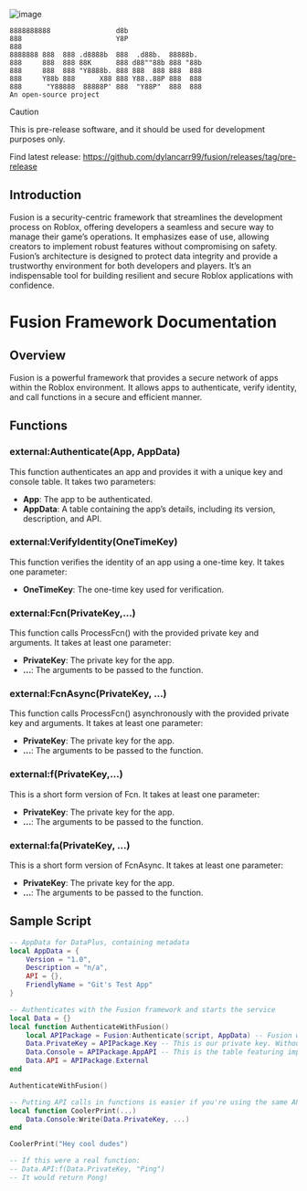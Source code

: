 ![image](https://github.com/carrcreative/fusion/assets/173332208/207bf28e-d697-4502-a85a-51794a1ddf66)
```
8888888888                d8b                   
888                       Y8P                   
888                                             
8888888 888  888 .d8888b  888  .d88b.  88888b.  
888     888  888 88K      888 d88""88b 888 "88b 
888     888  888 "Y8888b. 888 888  888 888  888 
888     Y88b 888      X88 888 Y88..88P 888  888 
888      "Y88888  88888P' 888  "Y88P"  888  888
An open-source project
```
> [!CAUTION]
> This is pre-release software, and it should be used for development purposes only. 

Find latest release: 
https://github.com/dylancarr99/fusion/releases/tag/pre-release

## Introduction 
Fusion is a security-centric framework that streamlines the development process on Roblox, offering developers a seamless and secure way to manage their game’s operations. It emphasizes ease of use, allowing creators to implement robust features without compromising on safety. Fusion’s architecture is designed to protect data integrity and provide a trustworthy environment for both developers and players. It’s an indispensable tool for building resilient and secure Roblox applications with confidence.

# Fusion Framework Documentation

## Overview
Fusion is a powerful framework that provides a secure network of apps within the Roblox environment. It allows apps to authenticate, verify identity, and call functions in a secure and efficient manner.

## Functions

### external:Authenticate(App, AppData)
This function authenticates an app and provides it with a unique key and console table. It takes two parameters:
- **App**: The app to be authenticated.
- **AppData**: A table containing the app’s details, including its version, description, and API.

### external:VerifyIdentity(OneTimeKey)
This function verifies the identity of an app using a one-time key. It takes one parameter:
- **OneTimeKey**: The one-time key used for verification.

### external:Fcn(PrivateKey,…)
This function calls ProcessFcn() with the provided private key and arguments. It takes at least one parameter:
- **PrivateKey**: The private key for the app.
- **...**: The arguments to be passed to the function.

### external:FcnAsync(PrivateKey, …)
This function calls ProcessFcn() asynchronously with the provided private key and arguments. It takes at least one parameter:
- **PrivateKey**: The private key for the app.
- **...**: The arguments to be passed to the function.

### external:f(PrivateKey,…)
This is a short form version of Fcn. It takes at least one parameter:
- **PrivateKey**: The private key for the app.
- **...**: The arguments to be passed to the function.

### external:fa(PrivateKey, …)
This is a short form version of FcnAsync. It takes at least one parameter:
- **PrivateKey**: The private key for the app.
- **...**: The arguments to be passed to the function.

## Sample Script

```lua
-- AppData for DataPlus, containing metadata
local AppData = {
	Version = "1.0",
	Description = "n/a",
	API = {},
	FriendlyName = "Git's Test App"
}

-- Authenticates with the Fusion framework and starts the service
local Data = {}
local function AuthenticateWithFusion()
	local APIPackage = Fusion:Authenticate(script, AppData) -- Fusion will return our API package
	Data.PrivateKey = APIPackage.Key -- This is our private key. Without this, you cannot use Fusion's API 
	Data.Console = APIPackage.AppAPI -- This is the table featuring important functions from Fusion's core systems 
	Data.API = APIPackage.External 
end

AuthenticateWithFusion()

-- Putting API calls in functions is easier if you're using the same API a lot 
local function CoolerPrint(...)
	Data.Console:Write(Data.PrivateKey, ...)
end

CoolerPrint("Hey cool dudes")

-- If this were a real function: 
-- Data.API:f(Data.PrivateKey, "Ping")
-- It would return Pong! 
```

